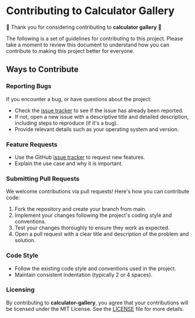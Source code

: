 # Contributing to Calculator Gallery

🎉 Thank you for considering contributing to **calculator gallery** 🎉

The following is a set of guidelines for contributing to this project. Please take a moment to review this document to understand how you can contribute to making this project better for everyone.

## Ways to Contribute

### Reporting Bugs

If you encounter a bug, or have questions about the project:

- Check the [issue tracker](https://github.com/rr-rudra-roy/calculator-gallery/issues) to see if the issue has already been reported.
- If not, open a new issue with a descriptive title and detailed description, including steps to reproduce (if it's a bug).
- Provide relevant details such as your operating system and version.

### Feature Requests

- Use the GitHub [issue tracker](https://github.com/rr-rudra-roy/calculator-gallery/issues) to request new features.
- Explain the use case and why it is important.

### Submitting Pull Requests

We welcome contributions via pull requests! Here's how you can contribute code:

1. Fork the repository and create your branch from main.
2. Implement your changes following the project's coding style and conventions.
3. Test your changes thoroughly to ensure they work as expected.
4. Open a pull request with a clear title and description of the problem and solution.

### Code Style

- Follow the existing code style and conventions used in the project.
- Maintain consistent indentation (typically 2 or 4 spaces).

### Licensing

By contributing to **calculator-gallery**, you agree that your contributions will be licensed under the MIT License. See the [LICENSE](https://github.com/rr-rudra-roy/calculator-gallery/blob/main/LICENSE) file for more details.